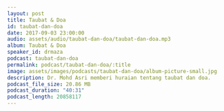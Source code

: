 ```yaml
---
layout: post
title: Taubat & Doa
id: taubat-dan-doa
date: 2017-09-03 23:00:00
audio: assets/audio/taubat-dan-doa/taubat-dan-doa.mp3
album: Taubat & Doa
speaker_id: drmaza
podcast: taubat-dan-doa
permalink: podcast/taubat-dan-doa/:title
image: assets/images/podcasts/taubat-dan-doa/album-picture-small.jpg
description: Dr. Mohd Asri memberi huraian tentang taubat dan doa.
podcast_file_size: 20.86 MB
podcast_duration: "40:31"
podcast_length: 20858117
---
```

